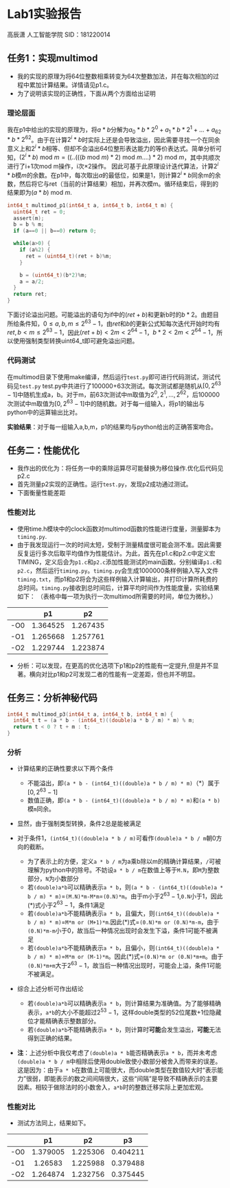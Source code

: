 # Lab1实验报告
高辰潇
人工智能学院
SID：181220014

## 任务1：实现multimod
+ 我的实现的原理为将64位整数相乘转变为64次整数加法，并在每次相加的过程中累加计算结果。详情请见p1.c。
+ 为了说明该实现的正确性，下面从两个方面给出证明
### **理论层面**
我在p1中给出的实现的原理为，将$a*b$分解为$a_0*b*2^0+a_1*b*2^1+...+a_{62}*b*2^{62}$。由于在计算$2^i*b$时实际上还是会导致溢出，因此需要寻找一个在同余意义上和$2^i*b$相等、但却不会溢出64位整形表达能力的等价表达式。简单分析可知，$(2^i*b)\ \text{mod}\ m=((..(((b\ \text{mod}\ m)*2)\ \text{mod}\ m....)*2)\ \text{mod}\ m$，其中共顺次进行了i+1次mod m操作，i次×2操作。
因此可基于此原理设计迭代算法，计算$2^i*b$模$m$的余数。在p1中，每次取出$a$的最低位，如果是1，则计算$2^i*b$同余m的余数，然后将它与ret（当前的计算结果）相加，并再次模m。循环结束后，得到的结果即为$(a*b)\ \text{mod}\ m$.
```c
int64_t multimod_p1(int64_t a, int64_t b, int64_t m) {
  uint64_t ret = 0;
  assert(m);
  b = b % m;
  if (a==0 || b==0) return 0;

  while(a>0) {
    if (a%2) {
      ret = (uint64_t)(ret + b)%m;
    }

    b = (uint64_t)(b*2)%m;
    a = a/2;
  }
  return ret;
}
  ```
下面讨论溢出问题。可能溢出的语句为if中的$(ret+b)$和更新b时的$b*2$。由题目所给条件知，$0\leq a,b,m\leq 2^{63}-1$，由$ret$和$b$的更新公式知每次迭代开始时均有$ret,b<m\leq 2^{63}-1$，因此$(ret+b)<2m<2^{64}-1$，$b*2<2m<2^{64}-1$，所以使用强制类型转换uint64_t即可避免溢出问题。

### 代码测试
在multimod目录下使用make编译，然后运行```test.py```即可进行代码测试，测试代码见```test.py```
test.py中共进行了100000+63次测试。每次测试都是随机从$[0,2^{63}-1]$中随机生成a，b。对于m，前63次测试中m取值为$2^0, 2^1,...,2^{62}$，后100000次测试中m取值为$[0,2^{63}-1]$中的随机数。对于每一组输入，将p1的输出与python中的运算输出比对。

**实验结果**：对于每一组输入a,b,m，p1的结果均与python给出的正确答案吻合。


## 任务二：性能优化
+ 我作出的优化为：将任务一中的乘除运算尽可能替换为移位操作.优化后代码见p2.c
+ 首先测量p2实现的正确性。运行```test.py```，发现p2成功通过测试。
+ 下面衡量性能差距
### 性能对比
+ 使用time.h模块中的clock函数对multimod函数的性能进行度量，测量脚本为```timing.py```.
+ 由于我发现运行一次的时间太短，受制于测量精度很可能会测不准。因此需要反复运行多次后取平均值作为性能估计。为此，首先在p1.c和p2.c中定义宏TIMING，定义后会为```p1.c```和```p2.c```添加性能测试的main函数。分别编译```p1.c```和```p2.c```，然后运行```timing.py```。```timing.py```会生成1000000条样例输入写入文件```timing.txt```，而p1和p2将会为这些样例输入计算输出，并打印计算所耗费的总时间。```timing.py```接收到总时间后，计算平均时间作为性能度量，实验结果如下：
（表格中每一项为执行一次multimod所需要的时间，单位为微秒。）

||p1|p2|
|:------:|:------:|:------:|
|-O0|1.364525|1.267435|
|-O1| 1.265668|1.257761|
|-O2|1.229744|1.223874|

+ 分析：可以发现，在更高的优化选项下p1和p2的性能有一定提升,但是并不显著。横向对比p1和p2可发现二者的性能有一定差距，但也并不明显。

## 任务三：分析神秘代码
  ```c
  int64_t multimod_p3(int64_t a, int64_t b, int64_t m) {
    int64_t t = (a * b - (int64_t)((double)a * b / m) * m) % m;
    return t < 0 ? t + m : t;
  }
  ```
### 分析
+ 计算结果的正确性要求以下两个条件
  + 不能溢出，即```(a * b - (int64_t)((double)a * b / m) * m)```（*）属于$[0, 2^{63}-1]$
  + 数值正确，即```(a * b - (int64_t)((double)a * b / m) * m)```和```(a * b)```模```m```同余。
+ 显然，由于强制类型转换，条件2总是能被满足
+ 对于条件1，```(int64_t)((double)a * b / m)```可看作```(double)a * b / m```朝0方向的截断。
  + 为了表示上的方便，定义```a * b / m```为a乘b除以m的精确计算结果，```/```可被理解为python中的除号。不妨设```a * b / m```在数值上等于```M.N```，即```M```为整数部分，```N```为小数部分
  + 若```(double)a*b```可以精确表示```a * b```，则```(a * b - (int64_t)((double)a * b / m) * m)```=```(M.N)*m-M*m```=```(0.N)*m```。由于m小于$2^{63}-1$,```0.N```小于1，因此(*)式小于$2^{63}-1$，条件1满足
  + 若```(double)a*b```不能精确表示```a * b```，且偏大，则```(int64_t)((double)a * b / m) * m)```=```M*m or (M+1)*m```.因此(*)式=```(0.N)*m or (0.N)*m-m```，由于```(0.N)*m-m```小于$0$，故当后一种情况出现时会发生下溢，条件1可能不被满足
  + 若```(double)a*b```不能精确表示```a * b```，且偏小，则```(int64_t)((double)a * b / m) * m)```=```M*m or (M-1)*m```。因此(*)式=```(0.N)*m or (0.N)*m+m```。由于```(0.N)*m+m```大于$2^{63}-1$，故当后一种情况出现时，可能会上溢，条件1可能不被满足。

+ 综合上述分析可作出结论
  + 若```(double)a*b```可以精确表示```a * b```，则计算结果为准确值。为了能够精确表示，```a*b```的大小不能超过$2^{53}-1$，这样double类型的52位尾数+1位隐藏位才能精确表示整数部分。
  + 若```(double)a*b```不能精确表示```a * b```，则计算时**可能**会发生溢出，**可能**无法得到正确的结果。

+ **注**：上述分析中我仅考虑了```(double)a * b```能否精确表示```a * b```，而并未考虑```(double)a * b / m```中相除后使用double致使小数部分被舍入而带来的误差。这是因为：由于```a * b```在数值上可能很大，而double类型在数值较大时“表示能力”很弱，即能表示的数之间间隔很大，这些“间隔”是导致不精确表示的主要因素。相较于做除法时的小数舍入，```a*b```时的整数迁移实际上更加宏观。
### 性能对比
+ 测试方法同上，结果如下。

||p1|p2|p3|
|:------:|:------:|:------:|:------:|
|-O0|1.379005|1.225306|0.404211|
|-O1|1.26583|1.225988|0.379488|
|-O2|1.264874|1.232756|0.375445|
